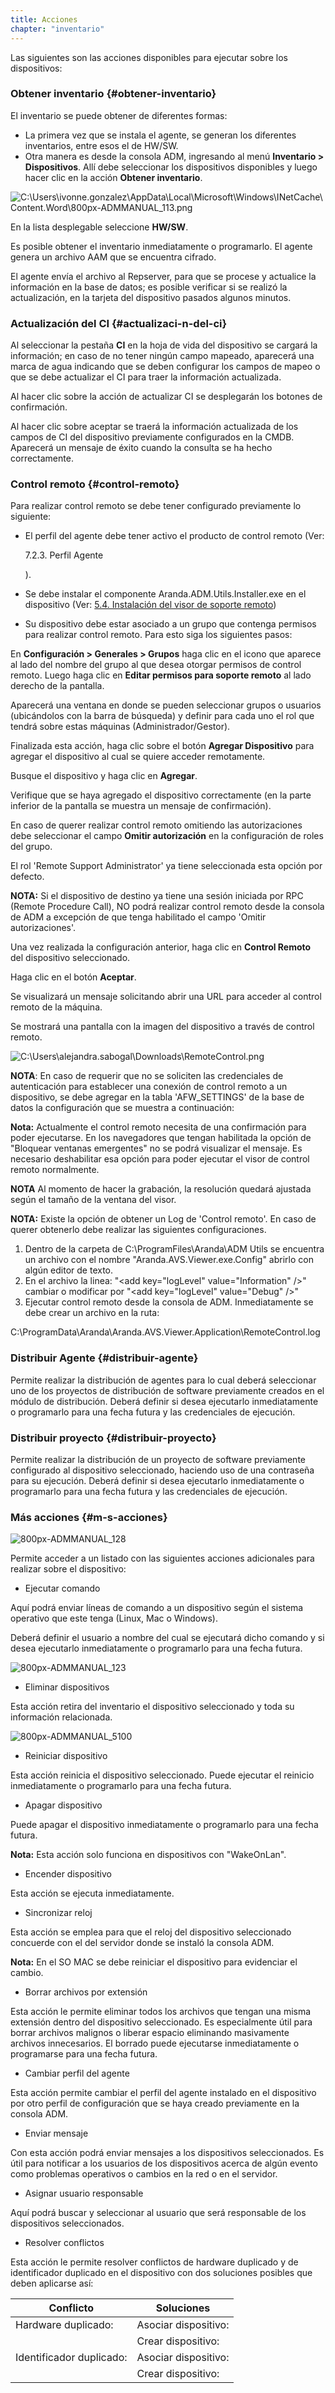 ```yaml
---
title: Acciones
chapter: "inventario"
---
```


Las siguientes son las acciones disponibles para ejecutar sobre los dispositivos:

### Obtener inventario {#obtener-inventario}

El inventario se puede obtener de diferentes formas:

*   La primera vez que se instala el agente, se generan los diferentes inventarios, entre esos el de HW/SW.
*   Otra manera es desde la consola ADM, ingresando al menú **Inventario &gt; Dispositivos**. Allí debe seleccionar los dispositivos disponibles y luego hacer clic en la acción **Obtener inventario**.

![C:\Users\ivonne.gonzalez\AppData\Local\Microsoft\Windows\INetCache\Content.Word\800px-ADMMANUAL_113.png](C:\Users\jaime.chavarriaga\Documents\Test\export\assets\cusersivonnegonzalezappdatalo.png)

En la lista desplegable seleccione **HW/SW**.

Es posible obtener el inventario inmediatamente o programarlo. El agente genera un archivo AAM que se encuentra cifrado.

El agente envía el archivo al Repserver, para que se procese y actualice la información en la base de datos; es posible verificar si se realizó la actualización, en la tarjeta del dispositivo pasados algunos minutos.

### Actualización del CI {#actualizaci-n-del-ci}

Al seleccionar la pestaña **CI** en la hoja de vida del dispositivo se cargará la información; en caso de no tener ningún campo mapeado, aparecerá una marca de agua indicando que se deben configurar los campos de mapeo o que se debe actualizar el CI para traer la información actualizada.

Al hacer clic sobre la acción de actualizar CI se desplegarán los botones de confirmación.

Al hacer clic sobre aceptar se traerá la información actualizada de los campos de CI del dispositivo previamente configurados en la CMDB. Aparecerá un mensaje de éxito cuando la consulta se ha hecho correctamente.

### Control remoto {#control-remoto}

Para realizar control remoto se debe tener configurado previamente lo siguiente:

*   El perfil del agente debe tener activo el producto de control remoto (Ver:

    7.2.3\. Perfil Agente

    ).
*   Se debe instalar el componente Aranda.ADM.Utils.Installer.exe en el dispositivo (Ver: [5.4\. Instalación del visor de soporte remoto](..\instalacion\instalacion_del_visor_de_soporte_remoto.md))
*   Su dispositivo debe estar asociado a un grupo que contenga permisos para realizar control remoto. Para esto siga los siguientes pasos:

En **Configuración &gt; Generales &gt; Grupos** haga clic en el icono que aparece al lado del nombre del grupo al que desea otorgar permisos de control remoto. Luego haga clic en **Editar permisos para soporte remoto** al lado derecho de la pantalla.

Aparecerá una ventana en donde se pueden seleccionar grupos o usuarios (ubicándolos con la barra de búsqueda) y definir para cada uno el rol que tendrá sobre estas máquinas (Administrador/Gestor).

Finalizada esta acción, haga clic sobre el botón **Agregar Dispositivo** para agregar el dispositivo al cual se quiere acceder remotamente.

Busque el dispositivo y haga clic en **Agregar**.

Verifique que se haya agregado el dispositivo correctamente (en la parte inferior de la pantalla se muestra un mensaje de confirmación).

En caso de querer realizar control remoto omitiendo las autorizaciones debe seleccionar el campo **Omitir autorización** en la configuración de roles del grupo.

El rol &#039;Remote Support Administrator&#039; ya tiene seleccionada esta opción por defecto.

**NOTA:** Si el dispositivo de destino ya tiene una sesión iniciada por RPC (Remote Procedure Call), NO podrá realizar control remoto desde la consola de ADM a excepción de que tenga habilitado el campo &#039;Omitir autorizaciones&#039;.

Una vez realizada la configuración anterior, haga clic en **Control Remoto** del dispositivo seleccionado.

Haga clic en el botón **Aceptar**.

Se visualizará un mensaje solicitando abrir una URL para acceder al control remoto de la máquina.

Se mostrará una pantalla con la imagen del dispositivo a través de control remoto.

![C:\Users\alejandra.sabogal\Downloads\RemoteControl.png](C:\Users\jaime.chavarriaga\Documents\Test\export\assets\cusersalejandrasabogaldownload.jpeg)

**NOTA**: En caso de requerir que no se soliciten las credenciales de autenticación para establecer una conexión de control remoto a un dispositivo, se debe agregar en la tabla &#039;AFW_SETTINGS&#039; de la base de datos la configuración que se muestra a continuación:

**Nota:** Actualmente el control remoto necesita de una confirmación para poder ejecutarse. En los navegadores que tengan habilitada la opción de &quot;Bloquear ventanas emergentes&quot; no se podrá visualizar el mensaje. Es necesario deshabilitar esa opción para poder ejecutar el visor de control remoto normalmente.

**NOTA** Al momento de hacer la grabación, la resolución quedará ajustada según el tamaño de la ventana del visor.

**NOTA:** Existe la opción de obtener un Log de &#039;Control remoto&#039;. En caso de querer obtenerlo debe realizar las siguientes configuraciones.

1.  Dentro de la carpeta de C:\ProgramFiles\Aranda\ADM Utils se encuentra un archivo con el nombre &quot;Aranda.AVS.Viewer.exe.Config&quot; abrirlo con algún editor de texto.
2.  En el archivo la linea: &quot;&lt;add key=&quot;logLevel&quot; value=&quot;Information&quot; /&gt;&quot; cambiar o modificar por &quot;&lt;add key=&quot;logLevel&quot; value=&quot;Debug&quot; /&gt;&quot;
3.  Ejecutar control remoto desde la consola de ADM. Inmediatamente se debe crear un archivo en la ruta:

C:\ProgramData\Aranda\Aranda.AVS.Viewer.Application\RemoteControl.log

### Distribuir Agente {#distribuir-agente}

Permite realizar la distribución de agentes para lo cual deberá seleccionar uno de los proyectos de distribución de software previamente creados en el módulo de distribución. Deberá definir si desea ejecutarlo inmediatamente o programarlo para una fecha futura y las credenciales de ejecución.

### Distribuir proyecto {#distribuir-proyecto}

Permite realizar la distribución de un proyecto de software previamente configurado al dispositivo seleccionado, haciendo uso de una contraseña para su ejecución. Deberá definir si desea ejecutarlo inmediatamente o programarlo para una fecha futura y las credenciales de ejecución.

### Más acciones {#m-s-acciones}

![800px-ADMMANUAL_128](C:\Users\jaime.chavarriaga\Documents\Test\export\assets\800px-admmanual128.png)

Permite acceder a un listado con las siguientes acciones adicionales para realizar sobre el dispositivo:

*   Ejecutar comando

Aquí podrá enviar líneas de comando a un dispositivo según el sistema operativo que este tenga (Linux, Mac o Windows).

Deberá definir el usuario a nombre del cual se ejecutará dicho comando y si desea ejecutarlo inmediatamente o programarlo para una fecha futura.

![800px-ADMMANUAL_123](C:\Users\jaime.chavarriaga\Documents\Test\export\assets\800px-admmanual123.png)

*   Eliminar dispositivos

Esta acción retira del inventario el dispositivo seleccionado y toda su información relacionada.

![800px-ADMMANUAL_5100](C:\Users\jaime.chavarriaga\Documents\Test\export\assets\800px-admmanual5100.png)

*   Reiniciar dispositivo

Esta acción reinicia el dispositivo seleccionado. Puede ejecutar el reinicio inmediatamente o programarlo para una fecha futura.

*   Apagar dispositivo

Puede apagar el dispositivo inmediatamente o programarlo para una fecha futura.

**Nota:** Esta acción solo funciona en dispositivos con &quot;WakeOnLan&quot;.

*   Encender dispositivo

Esta acción se ejecuta inmediatamente.

*   Sincronizar reloj

Esta acción se emplea para que el reloj del dispositivo seleccionado concuerde con el del servidor donde se instaló la consola ADM.

**Nota:** En el SO MAC se debe reiniciar el dispositivo para evidenciar el cambio.

*   Borrar archivos por extensión

Esta acción le permite eliminar todos los archivos que tengan una misma extensión dentro del dispositivo seleccionado. Es especialmente útil para borrar archivos malignos o liberar espacio eliminando masivamente archivos innecesarios. El borrado puede ejecutarse inmediatamente o programarse para una fecha futura.

*   Cambiar perfil del agente

Esta acción permite cambiar el perfil del agente instalado en el dispositivo por otro perfil de configuración que se haya creado previamente en la consola ADM.

*   Enviar mensaje

Con esta acción podrá enviar mensajes a los dispositivos seleccionados. Es útil para notificar a los usuarios de los dispositivos acerca de algún evento como problemas operativos o cambios en la red o en el servidor.

*   Asignar usuario responsable

Aquí podrá buscar y seleccionar al usuario que será responsable de los dispositivos seleccionados.

*   Resolver conflictos

Esta acción le permite resolver conflictos de hardware duplicado y de identificador duplicado en el dispositivo con dos soluciones posibles que deben aplicarse así:

| **Conflicto** | **Soluciones** |
| --- | --- |
| Hardware duplicado: | Asociar dispositivo: |
|  | Crear dispositivo: |
| Identificador duplicado: | Asociar dispositivo: |
|  | Crear dispositivo: |
